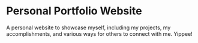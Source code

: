 # Personal Portfolio Website

A personal website to showcase myself, including my projects, my accomplishments, and various ways for others to connect with me. Yippee!
